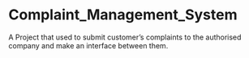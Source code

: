 # Complaint_Management_System
A Project that used to submit customer’s complaints to the authorised company and make an interface between them.

